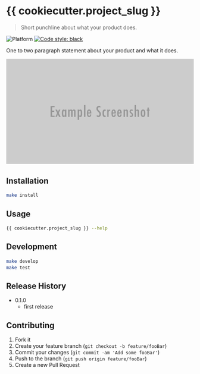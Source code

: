 # {{ cookiecutter.project_slug }}

> Short punchline about what your product does.

![Platform](https://img.shields.io/badge/python-3.7-blue.svg)
<a href="https://github.com/psf/black"><img alt="Code style: black" src="https://img.shields.io/badge/code%20style-black-000000.svg"></a>

One to two paragraph statement about your product and what it does.

![](docs/images/header.png)

## Installation

```sh
make install
```

## Usage

```sh
{{ cookiecutter.project_slug }} --help
```

## Development

```sh
make develop
make test
```

## Release History

- 0.1.0
  - first release

## Contributing

1. Fork it
2. Create your feature branch (`git checkout -b feature/fooBar`)
3. Commit your changes (`git commit -am 'Add some fooBar'`)
4. Push to the branch (`git push origin feature/fooBar`)
5. Create a new Pull Request
